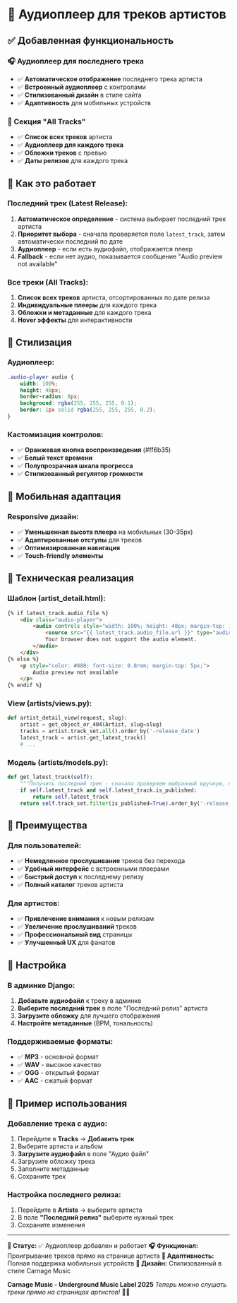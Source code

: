 # 🎵 Аудиоплеер для треков артистов

## ✅ Добавленная функциональность

### 🎧 Аудиоплеер для последнего трека
- ✅ **Автоматическое отображение** последнего трека артиста
- ✅ **Встроенный аудиоплеер** с контролами
- ✅ **Стилизованный дизайн** в стиле сайта
- ✅ **Адаптивность** для мобильных устройств

### 🎵 Секция "All Tracks"
- ✅ **Список всех треков** артиста
- ✅ **Аудиоплеер для каждого трека**
- ✅ **Обложки треков** с превью
- ✅ **Даты релизов** для каждого трека

## 🎯 Как это работает

### Последний трек (Latest Release):
1. **Автоматическое определение** - система выбирает последний трек артиста
2. **Приоритет выбора** - сначала проверяется поле `latest_track`, затем автоматически последний по дате
3. **Аудиоплеер** - если есть аудиофайл, отображается плеер
4. **Fallback** - если нет аудио, показывается сообщение "Audio preview not available"

### Все треки (All Tracks):
1. **Список всех треков** артиста, отсортированных по дате релиза
2. **Индивидуальные плееры** для каждого трека
3. **Обложки и метаданные** для каждого трека
4. **Hover эффекты** для интерактивности

## 🎨 Стилизация

### Аудиоплеер:
```css
.audio-player audio {
    width: 100%;
    height: 40px;
    border-radius: 8px;
    background: rgba(255, 255, 255, 0.1);
    border: 1px solid rgba(255, 255, 255, 0.2);
}
```

### Кастомизация контролов:
- ✅ **Оранжевая кнопка воспроизведения** (#ff6b35)
- ✅ **Белый текст времени**
- ✅ **Полупрозрачная шкала прогресса**
- ✅ **Стилизованный регулятор громкости**

## 📱 Мобильная адаптация

### Responsive дизайн:
- ✅ **Уменьшенная высота плеера** на мобильных (30-35px)
- ✅ **Адаптированные отступы** для треков
- ✅ **Оптимизированная навигация**
- ✅ **Touch-friendly элементы**

## 🚀 Техническая реализация

### Шаблон (artist_detail.html):
```html
{% if latest_track.audio_file %}
    <div class="audio-player">
        <audio controls style="width: 100%; height: 40px; margin-top: 10px;">
            <source src="{{ latest_track.audio_file.url }}" type="audio/mpeg">
            Your browser does not support the audio element.
        </audio>
    </div>
{% else %}
    <p style="color: #888; font-size: 0.8rem; margin-top: 5px;">
        Audio preview not available
    </p>
{% endif %}
```

### View (artists/views.py):
```python
def artist_detail_view(request, slug):
    artist = get_object_or_404(Artist, slug=slug)
    tracks = artist.track_set.all().order_by('-release_date')
    latest_track = artist.get_latest_track()
    # ...
```

### Модель (artists/models.py):
```python
def get_latest_track(self):
    """Получить последний трек - сначала проверяем выбранный вручную, потом автоматически"""
    if self.latest_track and self.latest_track.is_published:
        return self.latest_track
    return self.track_set.filter(is_published=True).order_by('-release_date').first()
```

## 🎯 Преимущества

### Для пользователей:
- ✅ **Немедленное прослушивание** треков без перехода
- ✅ **Удобный интерфейс** с встроенными плеерами
- ✅ **Быстрый доступ** к последнему релизу
- ✅ **Полный каталог** треков артиста

### Для артистов:
- ✅ **Привлечение внимания** к новым релизам
- ✅ **Увеличение прослушиваний** треков
- ✅ **Профессиональный вид** страницы
- ✅ **Улучшенный UX** для фанатов

## 🔧 Настройка

### В админке Django:
1. **Добавьте аудиофайл** к треку в админке
2. **Выберите последний трек** в поле "Последний релиз" артиста
3. **Загрузите обложку** для лучшего отображения
4. **Настройте метаданные** (BPM, тональность)

### Поддерживаемые форматы:
- ✅ **MP3** - основной формат
- ✅ **WAV** - высокое качество
- ✅ **OGG** - открытый формат
- ✅ **AAC** - сжатый формат

## 🎵 Пример использования

### Добавление трека с аудио:
1. Перейдите в **Tracks** → **Добавить трек**
2. Выберите артиста и альбом
3. **Загрузите аудиофайл** в поле "Аудио файл"
4. Загрузите обложку трека
5. Заполните метаданные
6. Сохраните трек

### Настройка последнего релиза:
1. Перейдите в **Artists** → выберите артиста
2. В поле **"Последний релиз"** выберите нужный трек
3. Сохраните изменения

---

**🎵 Статус:** ✅ Аудиоплеер добавлен и работает
**🎧 Функционал:** Проигрывание треков прямо на странице артиста
**📱 Адаптивность:** Полная поддержка мобильных устройств
**🎨 Дизайн:** Стилизованный в стиле Carnage Music

**Carnage Music - Underground Music Label 2025**
*Теперь можно слушать треки прямо на страницах артистов!* 🎵✨ 
